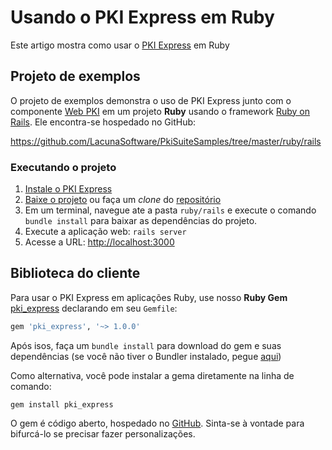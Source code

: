 # Usando o PKI Express em Ruby

Este artigo mostra como usar o [PKI Express](../index.md) em Ruby

## Projeto de exemplos

O projeto de exemplos demonstra o uso de PKI Express junto com o componente [Web PKI](../../web-pki/index.md)
em um projeto **Ruby** usando o framework [Ruby on Rails](http://rubyonrails.org/). Ele encontra-se hospedado no GitHub:

https://github.com/LacunaSoftware/PkiSuiteSamples/tree/master/ruby/rails

### Executando o projeto

1. [Instale o PKI Express](../setup/index.md)
1. [Baixe o projeto](https://github.com/LacunaSoftware/PkiSuiteSamples/archive/master.zip) ou faça um *clone* do [repositório](https://github.com/LacunaSoftware/PkiSuiteSamples.git)
1. Em um terminal, navegue ate a pasta `ruby/rails` e execute o comando `bundle install` para baixar as dependências do projeto.
1. Execute a aplicação web: `rails server`
1. Acesse a URL: [http://localhost:3000](http://localhost:3000)

## Biblioteca do cliente
 
Para usar o PKI Express em aplicações Ruby, use nosso **Ruby Gem** [pki_express](https://rubygems.org/gems/pki_express) declarando em seu `Gemfile`:

```gemspec
gem 'pki_express', '~> 1.0.0'
```

Após isos, faça um `bundle install` para download do gem e suas dependências (se você não tiver o Bundler instalado, pegue [aqui](http://bundler.io/))

Como alternativa, você pode instalar a gema diretamente na linha de comando:

```
gem install pki_express
```

O gem é código aberto, hospedado no [GitHub](https://github.com/LacunaSoftware/RestPkiRubyClient). Sinta-se à vontade para bifurcá-lo se precisar fazer personalizações.
